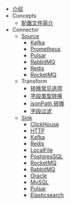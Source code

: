 * [介绍](README) 
* Concepts
  * [配置文件简介](config)
* Connector
  * [Source](source)
    * [Kafka](source/kafka)
    * [Prometheus](source/prometheus)
    * [Pulsar](source/pulsar)
    * [RabbitMQ](source/rabbitmq)
    * [Redis](source/redis)
    * [RocketMQ](source/rocketmq)
  * Transform
    * [转换常见选项](transform/common_options)
    * [字段类型转换](transform/converter)
    * [jsonPath 转换](transform/jsonpath)
    * [字段过滤](transform/filter)
  * [Sink](sink)
    * [ClickHouse](sink/clickhouse)
    * [HTTP](sink/http)
    * [Kafka](sink/kafka)
    * [Redis](sink/redis)
    * [LocalFile](sink/local_file)
    * [PostgresSQL](sink/postgressql)
    * [RocketMQ](sink/rocketmq)
    * [RabbitMQ](sink/rabbitmq)
    * [Oracle](sink/oracle)
    * [MySQL](sink/mysql)
    * [Pulsar](sink/pulsar)
    * [Elasticsearch](sink/elasticsearch)
